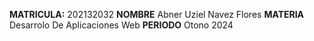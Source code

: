 **MATRICULA:** 202132032
**NOMBRE** Abner Uziel Navez Flores
**MATERIA** Desarrolo De Aplicaciones Web
**PERIODO** Otono 2024
